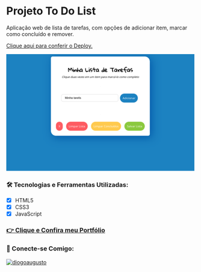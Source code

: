 # Projeto To Do List

Aplicação web de lista de tarefas, com opções de adicionar item, marcar como concluído e remover. 

 <a href="https://diogoaugusto.dev/to-do-list/">Clique aqui para conferir o Deploy.</a>

<p float="left">
<img width="500" margin:"5px" src="todolist.gif">
</p>

### 🛠 Tecnologias e Ferramentas Utilizadas:

- [x] HTML5
- [x] CSS3
- [x] JavaScript

 ### <a href="https://diogoaugusto.dev/" target="blank">👉 Clique e Confira meu Portfólio</a>

 ### 🤝 Conecte-se Comigo:
<a href="https://linkedin.com/in/diogoaugusto" target="blank"><img align="center" src="https://raw.githubusercontent.com/rahuldkjain/github-profile-readme-generator/master/src/images/icons/Social/linked-in-alt.svg" alt="diogoaugusto" height="30" width="40" /></a>
